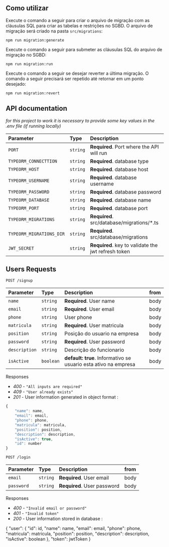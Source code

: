 
## Como utilizar

Execute o comando a seguir para criar o arquivo de migração com as cláusulas SQL para criar as tabelas e restrições no SGBD. O arquivo de migração será criado na pasta `src/migrations`:

```
npm run migration:generate
```

Execute o comando a seguir para submeter as cláusulas SQL do arquivo de migração no SGBD:

```
npm run migration:run
```

Execute o comando a seguir se desejar reverter a última migração. O comando a seguir precisará ser repetido até retornar em um ponto desejado:

```
npm run migration:revert
```

## API documentation

_for this project to work it is necessary to provide some key values in the .env file (if running locally)_

| Parameter                | Type     | Description                                         |
| :----------------------- | :------- | :-------------------------------------------------- |
| `PORT`                   | `string` | **Required**. Port where the API will run           |
| `TYPEORM_CONNECTTION`    | `string` | **Required**. database type                         |
| `TYPEORM_HOST`           | `string` | **Required**. database host                         |
| `TYPEORM_USERNAME`       | `string` | **Required**. database username                     |
| `TYPEORM_PASSWORD`       | `string` | **Required**. database password                     |
| `TYPEORM_DATABASE`       | `string` | **Required**. database name                         |
| `TYPEORM_PORT`           | `string` | **Required**. database port                         |
| `TYPEORM_MIGRATIONS`     | `string` | **Required**. src/database/migrations/\*.ts         |
| `TYPEORM_MIGRATIONS_DIR` | `string` | **Required**. src/database/migrations               |
| `JWT_SECRET`             | `string` | **Required**. key to validate the jwt refresh token |

## Users Requests

```http
POST /signup
```

| Parameter     | Type      | Description                                                     | from |
| :------------ | :-------- | :-------------------------------------------------------------- | :--- |
| `name`        | `string`  | **Required**. User name                                         | body |
| `email`       | `string`  | **Required**. User email                                        | body |
| `phone`       | `string`  | User phone                                                      | body |
| `matricula`   | `string`  | **Required**. User matricula                                    | body |
| `position`    | `string`  | Posição do usuario na empresa                                   | body |
| `password`    | `string`  | **Required**. User password                                     | body |
| `description` | `string`  | Descrição do funcionario                                        | body |
| `isActive`    | `boolean` | **default: true**. Informativo se usuario esta ativo na empresa | body |

Responses

- _400_ - `"All inputs are required"`
- _409_ - `"User already exists"`
- _201_ - User information generated in object format :

```javascript
{
    "name": name,
    "email": email,
    "phone": phone,
    "matricula": matricula,
    "position": position,
    "description": description,
    "isActive": true,
    "id": number
}
```

```http
POST /login
```

| Parameter  | Type     | Description                 | from |
| :--------- | :------- | :-------------------------- | :--- |
| `email`    | `string` | **Required**. User email    | body |
| `password` | `string` | **Required**. User password | body |

Responses

- _400_ - `"Invalid email or password"`
- _401_ - `"Invalid token"`
- _200_ - User information stored in database :

{
"user": {
"id": id,
"name": name,
"email": email,
"phone": phone,
"matricula": matricula,
"position": position,
"description": description,
"isActive": boolean
},
"token": jwtToken
}
